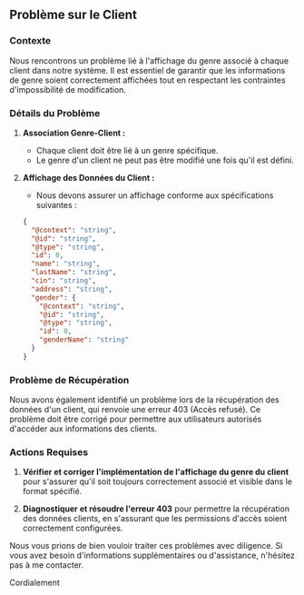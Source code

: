 ## Problème sur le Client

### Contexte

Nous rencontrons un problème lié à l'affichage du genre associé à chaque client dans notre système. Il est essentiel de garantir que les informations de genre soient correctement affichées tout en respectant les contraintes d'impossibilité de modification.

### Détails du Problème

1. **Association Genre-Client :**
   - Chaque client doit être lié à un genre spécifique.
   - Le genre d'un client ne peut pas être modifié une fois qu'il est défini.

2. **Affichage des Données du Client :**
   - Nous devons assurer un affichage conforme aux spécifications suivantes :
   ```json
   {
     "@context": "string",
     "@id": "string",
     "@type": "string",
     "id": 0,
     "name": "string",
     "lastName": "string",
     "cin": "string",
     "address": "string",
     "gender": {
       "@context": "string",
       "@id": "string",
       "@type": "string",
       "id": 0,
       "genderName": "string"
     }
   }
   ```

### Problème de Récupération

Nous avons également identifié un problème lors de la récupération des données d'un client, qui renvoie une erreur 403 (Accès refusé). Ce problème doit être corrigé pour permettre aux utilisateurs autorisés d'accéder aux informations des clients.

### Actions Requises

1. **Vérifier et corriger l'implémentation de l'affichage du genre du client** pour s'assurer qu'il soit toujours correctement associé et visible dans le format spécifié.

2. **Diagnostiquer et résoudre l'erreur 403** pour permettre la récupération des données clients, en s'assurant que les permissions d'accès soient correctement configurées.

Nous vous prions de bien vouloir traiter ces problèmes avec diligence. Si vous avez besoin d'informations supplémentaires ou d'assistance, n'hésitez pas à me contacter.

Cordialement
